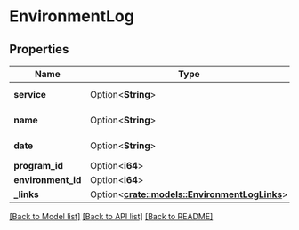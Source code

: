 # EnvironmentLog

## Properties

Name | Type | Description | Notes
------------ | ------------- | ------------- | -------------
**service** | Option<**String**> | Name of the service | [optional]
**name** | Option<**String**> | Name of the Log | [optional]
**date** | Option<**String**> | date of the Log | [optional]
**program_id** | Option<**i64**> |  | [optional]
**environment_id** | Option<**i64**> |  | [optional]
**_links** | Option<[**crate::models::EnvironmentLogLinks**](EnvironmentLog__links.md)> |  | [optional]

[[Back to Model list]](../README.md#documentation-for-models) [[Back to API list]](../README.md#documentation-for-api-endpoints) [[Back to README]](../README.md)


